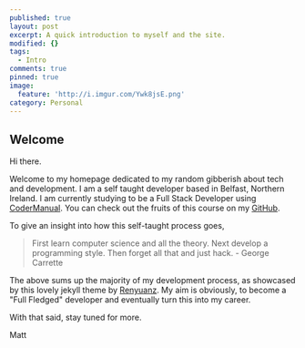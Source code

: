 ```yaml
---
published: true
layout: post
excerpt: A quick introduction to myself and the site.
modified: {}
tags:
  - Intro
comments: true
pinned: true
image:
  feature: 'http://i.imgur.com/Ywk8jsE.png'
category: Personal
---
```

## Welcome

Hi there. 

Welcome to my homepage dedicated to my random gibberish about tech and development. I am a self taught developer based in Belfast, Northern Ireland. I am currently studying to be a Full Stack Developer using [CoderManual](https://codermanual.com/). You can check out the fruits of this course on my [GitHub](http://github.com/mattbudde).

To give an insight into how this self-taught process goes,

> First learn computer science and all the theory. Next develop a programming style. Then forget all that and just hack. - George Carrette

The above sums up the majority of my development process, as showcased by this lovely jekyll theme by [Renyuanz](https://github.com/renyuanz). My aim is obviously, to become a "Full Fledged" developer and eventually turn this into my career.

With that said, stay tuned for more.

Matt
